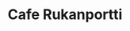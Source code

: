 ---
title: Cafe Rukanportti
ravintola: ye
ruka: ye
slug: https://www.facebook.com/caferukanportti/
kuvaus: Cafe Rukanportti sijaitsee Rukalle vievän päätien risteyksessä. Tarjoamme keittolounasta ja kahvilatuotteita sekä tilauksesta kakkuja sekä leivonnaisia.
update: 2022-02-14-14:29
image01: ../images/cafe_rukanportti.jpg
---